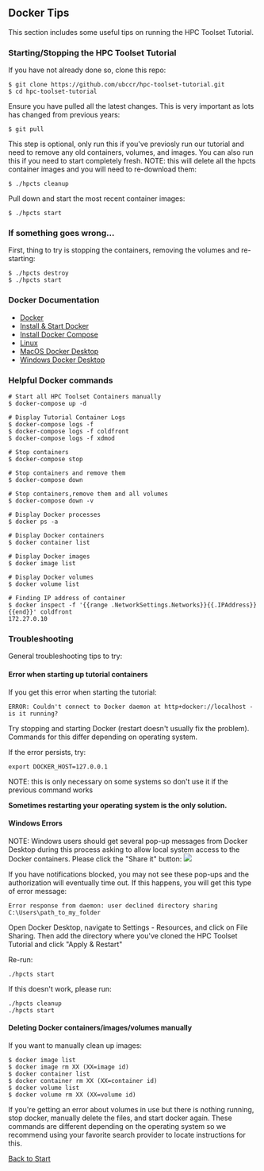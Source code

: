 ## Docker Tips

This section includes some useful tips on running the HPC Toolset Tutorial.

### Starting/Stopping the HPC Toolset Tutorial

If you have not already done so, clone this repo:

```
$ git clone https://github.com/ubccr/hpc-toolset-tutorial.git
$ cd hpc-toolset-tutorial
```

Ensure you have pulled all the latest changes. This is very important as lots
has changed from previous years:

```
$ git pull
```

This step is optional, only run this if you've previosly run our tutorial and
need to remove any old containers, volumes, and images. You can also run this
if you need to start completely fresh. NOTE: this will delete all the hpcts
container images and you will need to re-download them:

```
$ ./hpcts cleanup
```

Pull down and start the most recent container images:

```
$ ./hpcts start
```

### If something goes wrong...

First, thing to try is stopping the containers, removing the volumes and re-starting:

```
$ ./hpcts destroy
$ ./hpcts start
```

### Docker Documentation

- [Docker](https://docs.docker.com)
- [Install & Start Docker](https://docs.docker.com/engine/install/)
- [Install Docker Compose](https://docs.docker.com/compose/install/)
- [Linux](https://docs.docker.com/engine/install/linux-postinstall/) 
- [MacOS Docker Desktop](https://docs.docker.com/docker-for-mac/troubleshoot/)  
- [Windows Docker Desktop](https://docs.docker.com/docker-for-windows/troubleshoot/)

### Helpful Docker commands

```
# Start all HPC Toolset Containers manually
$ docker-compose up -d

# Display Tutorial Container Logs
$ docker-compose logs -f
$ docker-compose logs -f coldfront
$ docker-compose logs -f xdmod

# Stop containers 
$ docker-compose stop

# Stop containers and remove them
$ docker-compose down

# Stop containers,remove them and all volumes
$ docker-compose down -v

# Display Docker processes
$ docker ps -a

# Display Docker containers
$ docker container list

# Display Docker images
$ docker image list

# Display Docker volumes
$ docker volume list

# Finding IP address of container
$ docker inspect -f '{{range .NetworkSettings.Networks}}{{.IPAddress}}{{end}}' coldfront
172.27.0.10
```

### Troubleshooting

General troubleshooting tips to try:

#### Error when starting up tutorial containers

If you get this error when starting the tutorial:

```
ERROR: Couldn't connect to Docker daemon at http+docker://localhost - is it running?
```

Try stopping and starting Docker (restart doesn't usually fix the problem).
Commands for this differ depending on operating system.

If the error persists, try:

```
export DOCKER_HOST=127.0.0.1
```

NOTE: this is only necessary on some systems so don't use it if the previous command works

**Sometimes restarting your operating system is the only solution.**

#### Windows Errors  

NOTE: Windows users should get several pop-up messages from Docker Desktop during this process asking to allow local system access to the Docker containers.  Please click the "Share it" button:
![](windows_sharing.PNG)

If you have notifications blocked, you may not see these pop-ups and the authorization will eventually time out.  If this happens, you will get this type of error message:    

```
Error response from daemon: user declined directory sharing C:\Users\path_to_my_folder
```
Open Docker Desktop, navigate to Settings - Resources, and click on File Sharing.  Then add the directory where you've cloned the HPC Toolset Tutorial and click "Apply & Restart"

Re-run:  
```
./hpcts start  
```

If this doesn't work, please run:  
```
./hpcts cleanup  
./hpcts start  
```

#### Deleting Docker containers/images/volumes manually

If you want to manually clean up images:  

```
$ docker image list
$ docker image rm XX (XX=image id)
$ docker container list
$ docker container rm XX (XX=container id)
$ docker volume list
$ docker volume rm XX (XX=volume id)
```

If you're getting an error about volumes in use but there is nothing running,
stop docker, manually delete the files, and start docker again.  These commands
are different depending on the operating system so we recommend using your
favorite search provider to locate instructions for this.

[Back to Start](../README.md)
